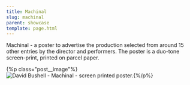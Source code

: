 ```yaml
---
title: Machinal
slug: machinal
parent: showcase
template: page.html
---
```


Machinal - a poster to advertise the production selected from around 15 other entries by the director and performers. The poster is a duo-tone screen-print, printed on parcel paper.

{%p class="post__image"%}![David Bushell - Machinal - screen printed poster.](http://dbushell.com/images/portfolio/machinal.png){%/p%}
